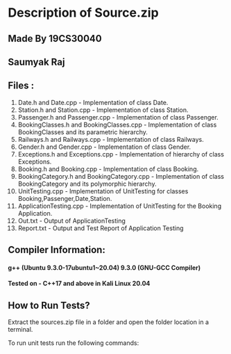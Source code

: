 # Description of Source.zip

## Made By 19CS30040
## Saumyak Raj

## Files :

1. Date.h and Date.cpp - Implementation of class Date.
2. Station.h and Station.cpp - Implementation of class Station.
3. Passenger.h and Passenger.cpp - Implementation of class Passenger.
4. BookingClasses.h and BookingClasses.cpp - Implementation of class BookingClasses and its parametric hierarchy.
5. Railways.h and Railways.cpp - Implementation of class Railways.
6. Gender.h and Gender.cpp - Implementation of class Gender.
7. Exceptions.h and Exceptions.cpp - Implementation of hierarchy of class Exceptions.
8. Booking.h and Booking.cpp - Implementation of class Booking.
9. BookingCategory.h and BookingCategory.cpp - Implementation of class BookingCategory and its polymorphic hierarchy.
10. UnitTesting.cpp - Implementation of UnitTesting for classes Booking,Passenger,Date,Station.
11. ApplicationTesting.cpp - Implementation of UnitTesting for the Booking Application.
12. Out.txt - Output of ApplicationTesting
13. Report.txt - Output and Test Report of Application Testing

## Compiler Information: 

#### g++ (Ubuntu 9.3.0-17ubuntu1~20.04) 9.3.0 (GNU-GCC Compiler)
#### Tested on - C++17 and above in Kali Linux 20.04

## How to Run Tests?

Extract the sources.zip file in a folder and open the folder location in a terminal.

To run unit tests run the following commands:

<!-- 1. `g++ Booking.cpp Date.cpp Passenger.cpp BookingCategories.cpp Railways.cpp Gender.cpp BookingClasses.cpp Station.cpp Concession.cpp Exceptions.cpp 
UnitTest.cpp`
2. `./a.out`

To run application tests run the following command:

1. `g++ Booking.cpp Date.cpp Passenger.cpp BookingCategories.cpp Railways.cpp Gender.cpp BookingClasses.cpp Station.cpp Concession.cpp Exceptions.cpp               ApplicationTesting.cpp`
2. `./a.out` 
